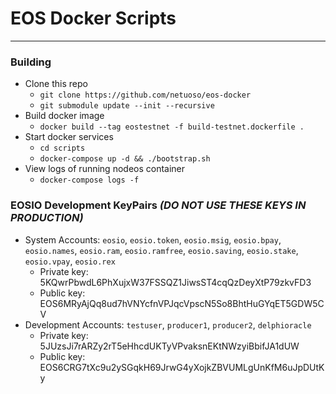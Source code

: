 # EOS Docker Scripts

---

### Building
- Clone this repo
	- `git clone https://github.com/netuoso/eos-docker`
	- `git submodule update --init --recursive`
- Build docker image
	- `docker build --tag eostestnet -f build-testnet.dockerfile .`
- Start docker services
	- `cd scripts`
	- `docker-compose up -d && ./bootstrap.sh`
- View logs of running nodeos container
	- `docker-compose logs -f`

### EOSIO Development KeyPairs *(DO NOT USE THESE KEYS IN PRODUCTION)*
- System Accounts: `eosio`, `eosio.token`, `eosio.msig`, `eosio.bpay`, `eosio.names`, `eosio.ram`, `eosio.ramfree`, `eosio.saving`, `eosio.stake`, `eosio.vpay`, `eosio.rex`
	- Private key: 5KQwrPbwdL6PhXujxW37FSSQZ1JiwsST4cqQzDeyXtP79zkvFD3
	- Public key: EOS6MRyAjQq8ud7hVNYcfnVPJqcVpscN5So8BhtHuGYqET5GDW5CV
- Development Accounts: `testuser`, `producer1`, `producer2`, `delphioracle`
	- Private key: 5JUzsJi7rARZy2rT5eHhcdUKTyVPvaksnEKtNWzyiBbifJA1dUW
	- Public key: EOS6CRG7tXc9u2ySGqkH69JrwG4yXojkZBVUMLgUnKfM6uJpDUtKy

